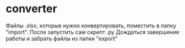 # converter
Файлы .xlsx, которые нужно конвертировать, поместить в папку "import". 
После запустить сам скрипт .py
Дождаться завершения работы и забрать файлы из папки "export"
